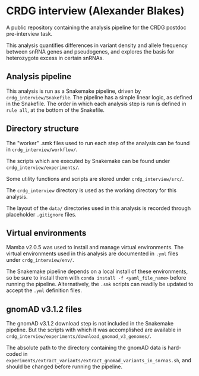# CRDG interview (Alexander Blakes)
A public repository containing the analysis pipeline for the CRDG postdoc pre-interview task.

This analysis quantifies differences in variant density and allele frequency between snRNA genes and pseudogenes, and explores the basis for heterozygote excess in certain snRNAs.

## Analysis pipeline
This analysis is run as a Snakemake pipeline, driven by `crdg_interview/Snakefile`. The pipeline has a simple linear logic, as defined in the Snakefile. The order in which each analysis step is run is defined in `rule all`, at the bottom of the Snakefile.

## Directory structure
The "worker" .smk files used to run each step of the analysis can be found in `crdg_interview/workflow/`.

The scripts which are executed by Snakemake can be found under `crdg_interview/experiments/`.

Some utility functions and scripts are stored under `crdg_interview/src/`.

The `crdg_interview` directory is used as the working directory for this analysis.

The layout of the `data/` directories used in this analysis is recorded through placeholder `.gitignore` files.

## Virtual environments
Mamba v2.0.5 was used to install and manage virtual environments. The virtual environments used in this analysis are documented in `.yml` files under `crdg_interview/env/`.

The Snakemake pipeline depends on a local install of these environments, so be sure to install them with `conda install -f <yaml_file_name>` before running the pipeline. Alternatively, the `.smk` scripts can readily be updated to accept the `.yml` definition files.

## gnomAD v3.1.2 files
The gnomAD v3.1.2 download step is not included in the Snakemake pipeline. But the scripts with which it was accomplished are available in `crdg_interview/experiments/download_gnomad_v3_genomes/`.

The absolute path to the directory containing the gnomAD data is hard-coded in `experiments/extract_variants/extract_gnomad_variants_in_snrnas.sh`, and should be changed before running the pipeline.

